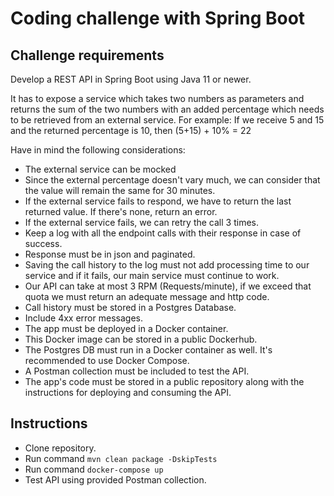 # Coding challenge with Spring Boot

## Challenge requirements

Develop a REST API in Spring Boot using Java 11 or newer.
  
It has to expose a service which takes two numbers as parameters and returns the sum of the two numbers with an added percentage which needs to be retrieved from an external service.
For example: If we receive 5 and 15 and the returned percentage is 10, then (5+15) + 10% = 22

Have in mind the following considerations:
- The external service can be mocked
- Since the external percentage doesn't vary much, we can consider that the value will remain the same for 30 minutes.
- If the external service fails to respond, we have to return the last returned value. If there's none, return an error.
- If the external service fails, we can retry the call 3 times.
- Keep a log with all the endpoint calls with their response in case of success.
- Response must be in json and paginated.
- Saving the call history to the log must not add processing time to our service and if it fails, our main service must continue to work.
- Our API can take at most 3 RPM (Requests/minute), if we exceed that quota we must return an adequate message and http code.
- Call history must be stored in a Postgres Database.
- Include 4xx error messages.
- The app must be deployed in a Docker container.
- This Docker image can be stored in a public Dockerhub.
- The Postgres DB must run in a Docker container as well. It's recommended to use Docker Compose.
- A Postman collection must be included to test the API.
- The app's code must be stored in a public repository along with the instructions for deploying and consuming the API.

## Instructions
- Clone repository.
- Run command `mvn clean package -DskipTests`
- Run command `docker-compose up`
- Test API using provided Postman collection.
